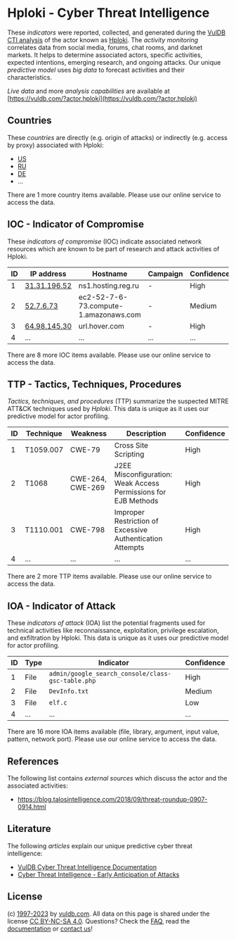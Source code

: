 # Hploki - Cyber Threat Intelligence

These _indicators_ were reported, collected, and generated during the [VulDB CTI analysis](https://vuldb.com/?kb.cti) of the actor known as [Hploki](https://vuldb.com/?actor.hploki). The _activity monitoring_ correlates data from social media, forums, chat rooms, and darknet markets. It helps to determine associated actors, specific activities, expected intentions, emerging research, and ongoing attacks. Our unique _predictive model_ uses _big data_ to forecast activities and their characteristics.

_Live data_ and more _analysis capabilities_ are available at [https://vuldb.com/?actor.hploki](https://vuldb.com/?actor.hploki)

## Countries

These _countries_ are directly (e.g. origin of attacks) or indirectly (e.g. access by proxy) associated with Hploki:

* [US](https://vuldb.com/?country.us)
* [RU](https://vuldb.com/?country.ru)
* [DE](https://vuldb.com/?country.de)
* ...

There are 1 more country items available. Please use our online service to access the data.

## IOC - Indicator of Compromise

These _indicators of compromise_ (IOC) indicate associated network resources which are known to be part of research and attack activities of Hploki.

ID | IP address | Hostname | Campaign | Confidence
-- | ---------- | -------- | -------- | ----------
1 | [31.31.196.52](https://vuldb.com/?ip.31.31.196.52) | ns1.hosting.reg.ru | - | High
2 | [52.7.6.73](https://vuldb.com/?ip.52.7.6.73) | ec2-52-7-6-73.compute-1.amazonaws.com | - | Medium
3 | [64.98.145.30](https://vuldb.com/?ip.64.98.145.30) | url.hover.com | - | High
4 | ... | ... | ... | ...

There are 8 more IOC items available. Please use our online service to access the data.

## TTP - Tactics, Techniques, Procedures

_Tactics, techniques, and procedures_ (TTP) summarize the suspected MITRE ATT&CK techniques used by _Hploki_. This data is unique as it uses our predictive model for actor profiling.

ID | Technique | Weakness | Description | Confidence
-- | --------- | -------- | ----------- | ----------
1 | T1059.007 | CWE-79 | Cross Site Scripting | High
2 | T1068 | CWE-264, CWE-269 | J2EE Misconfiguration: Weak Access Permissions for EJB Methods | High
3 | T1110.001 | CWE-798 | Improper Restriction of Excessive Authentication Attempts | High
4 | ... | ... | ... | ...

There are 2 more TTP items available. Please use our online service to access the data.

## IOA - Indicator of Attack

These _indicators of attack_ (IOA) list the potential fragments used for technical activities like reconnaissance, exploitation, privilege escalation, and exfiltration by Hploki. This data is unique as it uses our predictive model for actor profiling.

ID | Type | Indicator | Confidence
-- | ---- | --------- | ----------
1 | File | `admin/google_search_console/class-gsc-table.php` | High
2 | File | `DevInfo.txt` | Medium
3 | File | `elf.c` | Low
4 | ... | ... | ...

There are 16 more IOA items available (file, library, argument, input value, pattern, network port). Please use our online service to access the data.

## References

The following list contains _external sources_ which discuss the actor and the associated activities:

* https://blog.talosintelligence.com/2018/09/threat-roundup-0907-0914.html

## Literature

The following _articles_ explain our unique predictive cyber threat intelligence:

* [VulDB Cyber Threat Intelligence Documentation](https://vuldb.com/?kb.cti)
* [Cyber Threat Intelligence - Early Anticipation of Attacks](https://www.scip.ch/en/?labs.20201022)

## License

(c) [1997-2023](https://vuldb.com/?kb.changelog) by [vuldb.com](https://vuldb.com/?kb.about). All data on this page is shared under the license [CC BY-NC-SA 4.0](https://creativecommons.org/licenses/by-nc-sa/4.0/). Questions? Check the [FAQ](https://vuldb.com/?kb.faq), read the [documentation](https://vuldb.com/?kb) or [contact us](https://vuldb.com/?contact)!
